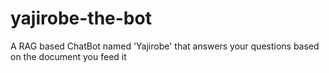 # yajirobe-the-bot
A RAG based ChatBot named 'Yajirobe' that answers your questions based on the document you feed it
